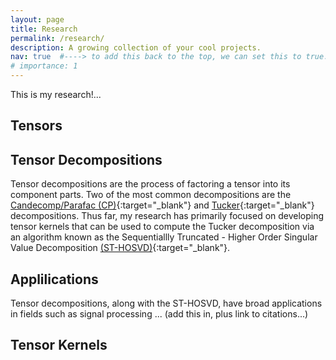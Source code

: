 ```yaml
---
layout: page
title: Research
permalink: /research/
description: A growing collection of your cool projects.
nav: true  #----> to add this back to the top, we can set this to true...
# importance: 1
---
```


This is my research!...

Tensors
---------

<!-- Tensors are mutli-dimensional arrays that can be -->

Tensor Decompositions
----------

Tensor decompositions are the process of factoring a tensor into its component parts. Two of the most common decompositions are the [Candecomp/Parafac (CP)](https://www.alexejgossmann.com/tensor_decomposition_CP/){:target="\_blank"} and [Tucker](https://www.alexejgossmann.com/tensor_decomposition_tucker/){:target="\_blank"} decompositions. Thus far, my research has primarily focused on developing tensor kernels that can be used to compute the Tucker decomposition via an algorithm known as the Sequentiallly Truncated - Higher Order Singular Value Decomposition [(ST-HOSVD)](https://www.researchgate.net/publication/232708926_A_New_Truncation_Strategy_for_the_Higher-Order_Singular_Value_Decomposition){:target="\_blank"}. 

Applilications
-----------

Tensor decompositions, along with the ST-HOSVD, have broad applications in fields such as signal processing ... (add this in, plus link to citations...) 

Tensor Kernels
-----------

